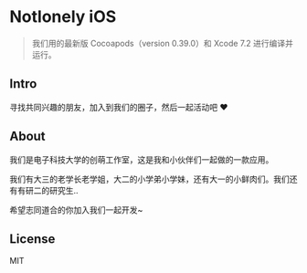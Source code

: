 # Notlonely iOS

> 我们用的最新版 Cocoapods（version 0.39.0）和 Xcode 7.2 进行编译并运行。

## Intro

寻找共同兴趣的朋友，加入到我们的圈子，然后一起活动吧 ❤️

## About

我们是电子科技大学的创萌工作室，这是我和小伙伴们一起做的一款应用。

我们有大三的老学长老学姐，大二的小学弟小学妹，还有大一的小鲜肉们。我们还有有研二的研究生..

希望志同道合的你加入我们一起开发~

## License

MIT
